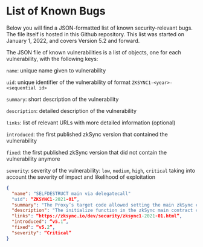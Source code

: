 # List of Known Bugs

Below you will find a JSON-formatted list of known security-relevant bugs. The file itself is hosted in this Github repository. This list was started on January 1, 2022, and covers Version 5.2 and forward.

The JSON file of known vulnerabilities is a list of objects, one for each vulnerability, with the following keys:

`name`: unique name given to vulnerability

`uid`: unique identifier of the vulnerability of format `ZKSYNC1-<year>-<sequential id>`

`summary`: short description of the vulnerability

`description`: detailed description of the vulnerability

`links`: list of relevant URLs with more detailed information (optional)

`introduced`: the first published zkSync version that contained the vulnerability

`fixed`: the first published zkSync version that did not contain the vulnerability anymore

`severity`: severity of the vulnerability: `low`, `medium`, `high`, `critical` taking into account the severity of impact and likelihood of exploitation

```json
{
  "name": "SELFDESTRUCT main via delegatecall"
  "uid": “ZKSYNC1-2021-01”,
  "summary": "The Proxy’s target code allowed setting the main zkSync contract to SELFDESTRUCT, resulting in a freeze of user funds.",
  "description": "The initialize function in the zkSync main contract could be called on the target contract with any parameters at any time, allowing anyone to set additionalZkSync in the target contract storage to any address. If the attacker sets additionalZkSync to an address that would execute the SELFDESTRUCT opcode on any entry, and then call any function on the zkSync main contract that uses logic from additionalZkSync via delegatecall, the main zkSync target contract could have been destroyed and all funds would have been frozen. Funds could not be stolen because the Proxy contract owns the rollup assets and it did not contain a vulnerability, only the code of the Proxy’s target.",
  "links": “https://zksync.io/dev/security/zksync1-2021-01.html”,
  "introduced": “v5.1”,
  "fixed": “v5.2”,
  "severity": “Critical”
}
```
